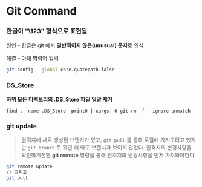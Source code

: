 # Git Command

### 한글이 "\123" 형식으로 표현됨

원인 - 한글은 git 에서 **일반적이지 않은(unusual) 문자**로 인식

해결 - 아래 명령어 입력

```bash
git config --global core.quotepath false
```

### DS_Store
**하위 모든 디렉토리의 .DS_Store 파일 일괄 제거**
```base
find . -name .DS_Store -print0 | xargs -0 git rm -f --ignore-unmatch
```

### git update
> 원격지에 새로 생성된 브랜치가 있고, `git pull` 를 통해 로컬에 가져오려고 했지만 `git branch` 로 확인 해 봐도 브랜치가 보이지 않았다.
> 원격지의 변경사항을 확인하기전엔 **git remote** 명령을 통해 원격지의 변경사항을 먼저 가져와야한다.
```bash
git remote update
// 그리고
git pull
```
